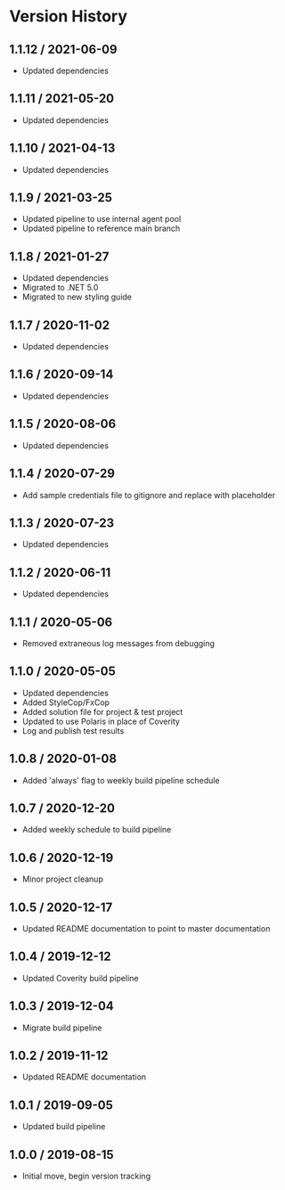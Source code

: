 # Version History

## 1.1.12 / 2021-06-09

- Updated dependencies

## 1.1.11 / 2021-05-20

- Updated dependencies

## 1.1.10 / 2021-04-13

- Updated dependencies

## 1.1.9 / 2021-03-25

- Updated pipeline to use internal agent pool
- Updated pipeline to reference main branch

## 1.1.8 / 2021-01-27

- Updated dependencies
- Migrated to .NET 5.0
- Migrated to new styling guide

## 1.1.7 / 2020-11-02

- Updated dependencies

## 1.1.6 / 2020-09-14

- Updated dependencies

## 1.1.5 / 2020-08-06

- Updated dependencies

## 1.1.4 / 2020-07-29

- Add sample credentials file to gitignore and replace with placeholder

## 1.1.3 / 2020-07-23

- Updated dependencies

## 1.1.2 / 2020-06-11

- Updated dependencies

## 1.1.1 / 2020-05-06

- Removed extraneous log messages from debugging

## 1.1.0 / 2020-05-05

- Updated dependencies
- Added StyleCop/FxCop
- Added solution file for project & test project
- Updated to use Polaris in place of Coverity
- Log and publish test results

## 1.0.8 / 2020-01-08

- Added 'always' flag to weekly build pipeline schedule

## 1.0.7 / 2020-12-20

- Added weekly schedule to build pipeline

## 1.0.6 / 2020-12-19

- Minor project cleanup

## 1.0.5 / 2020-12-17

- Updated README documentation to point to master documentation

## 1.0.4 / 2019-12-12

- Updated Coverity build pipeline

## 1.0.3 / 2019-12-04

- Migrate build pipeline

## 1.0.2 / 2019-11-12

- Updated README documentation

## 1.0.1 / 2019-09-05

- Updated build pipeline

## 1.0.0 / 2019-08-15

- Initial move, begin version tracking
